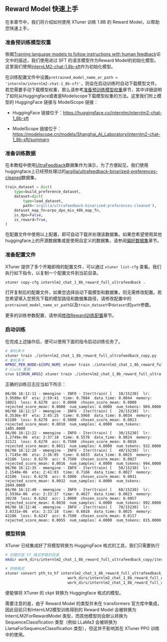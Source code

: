 ## Reward Model 快速上手

在本章节中，我们将介绍如何使用 XTuner 训练 1.8B 的 Reward Model，以帮助您快速上手。

### 准备预训练模型权重

依据[Training language models to follow instructions with human feedback](https://arxiv.org/abs/2203.02155)论文中的描述，我们使用进过 SFT 的语言模型作为Reward Model的初始化模型。这里我们使用[InternLM2-chat-1.8b-sft](https://huggingface.co/internlm/internlm2-chat-1_8b-sft)作为初始化模型。

在训练配置文件中设置`pretrained_model_name_or_path = 'internlm/internlm2-chat-1_8b-sft'`，则会在启动训练时自动下载模型文件。若您需要手动下载模型权重，那么请参考[准备预训练模型权重](https://xtuner.readthedocs.io/zh-cn/latest/preparation/pretrained_model.html)章节，其中详细说明了如何从Huggingface或者是Modelscope下载模型权重的方法。这里我们附上模型的 HuggingFace 链接与 ModelScope 链接：

- HuggingFace 链接位于：https://huggingface.co/internlm/internlm2-chat-1_8b-sft

- ModelScope 链接位于：https://modelscope.cn/models/Shanghai_AI_Laboratory/internlm2-chat-1_8b-sft/summary

### 准备训练数据

在本教程中使用[UltraFeedback](https://arxiv.org/abs/2310.01377)数据集作为演示，为了方便起见，我们使用huggingface上已经预处理过的[argilla/ultrafeedback-binarized-preferences-cleaned](https://huggingface.co/datasets/argilla/ultrafeedback-binarized-preferences-cleaned)数据集，

```python
train_dataset = dict(
    type=build_preference_dataset,
    dataset=dict(
        type=load_dataset,
        path='argilla/ultrafeedback-binarized-preferences-cleaned'),
    dataset_map_fn=orpo_dpo_mix_40k_map_fn,
    is_dpo=False,
    is_reward=True,
)
```

在配置文件中使用以上配置，即可自动下载并处理该数据集。如果您希望使用其他huggingface上的开源数据集或是使用自定义的数据集，请参阅[偏好数据集](./preference_data.md)章节。

### 准备配置文件

XTuner 提供了多个开箱即用的配置文件，可以通过 `xtuner list-cfg` 查看。我们执行如下指令，以复制一个配置文件到当前目录。

```bash
xtuner copy-cfg internlm2_chat_1_8b_reward_full_ultrafeedback .
```

打开复制后的配置文件，如果您选择自动下载模型和数据集，则无需修改配置。若您希望填入您预先下载的模型路径和数据集路径，请修改配置中的`pretrained_model_name_or_path`以及`train_dataset`中`dataset`的`path`参数。

更多的训练参数配置，请参阅[修改Reward训练配置](./modify_settings.md)章节。

### 启动训练

在完成上述操作后，便可以使用下面的指令启动训练任务了。

```bash
# 单机单卡
xtuner train ./internlm2_chat_1_8b_reward_full_ultrafeedback_copy.py
# 单机多卡
NPROC_PER_NODE=${GPU_NUM} xtuner train ./internlm2_chat_1_8b_reward_full_ultrafeedback_copy.py
# slurm 集群
srun ${SRUN_ARGS} xtuner train ./internlm2_chat_1_8b_reward_full_ultrafeedback_copy.py --launcher slurm
```

正确的训练日志应当如下所示：

```
06/06 16:12:11 - mmengine - INFO - Iter(train) [   10/15230]  lr: 3.9580e-07  eta: 2:59:41  time: 0.7084  data_time: 0.0044  memory: 18021  loss: 0.6270  acc: 0.0000  chosen_score_mean: 0.0000  rejected_score_mean: 0.0000  num_samples: 4.0000  num_tokens: 969.0000
06/06 16:12:17 - mmengine - INFO - Iter(train) [   20/15230]  lr: 8.3536e-07  eta: 2:45:25  time: 0.5968  data_time: 0.0034  memory: 42180  loss: 0.6270  acc: 0.5000  chosen_score_mean: 0.0013  rejected_score_mean: 0.0010  num_samples: 4.0000  num_tokens: 1405.0000
06/06 16:12:22 - mmengine - INFO - Iter(train) [   30/15230]  lr: 1.2749e-06  eta: 2:37:18  time: 0.5578  data_time: 0.0024  memory: 32121  loss: 0.6270  acc: 0.7500  chosen_score_mean: 0.0016  rejected_score_mean: 0.0011  num_samples: 4.0000  num_tokens: 932.0000
06/06 16:12:28 - mmengine - INFO - Iter(train) [   40/15230]  lr: 1.7145e-06  eta: 2:36:05  time: 0.6033  data_time: 0.0025  memory: 42186  loss: 0.6270  acc: 0.7500  chosen_score_mean: 0.0027  rejected_score_mean: 0.0016  num_samples: 4.0000  num_tokens: 994.0000
06/06 16:12:35 - mmengine - INFO - Iter(train) [   50/15230]  lr: 2.1540e-06  eta: 2:41:03  time: 0.7166  data_time: 0.0027  memory: 42186  loss: 0.6278  acc: 0.5000  chosen_score_mean: 0.0031  rejected_score_mean: 0.0032  num_samples: 4.0000  num_tokens: 2049.0000
06/06 16:12:40 - mmengine - INFO - Iter(train) [   60/15230]  lr: 2.5936e-06  eta: 2:33:37  time: 0.4627  data_time: 0.0023  memory: 30238  loss: 0.6262  acc: 1.0000  chosen_score_mean: 0.0057  rejected_score_mean: 0.0030  num_samples: 4.0000  num_tokens: 992.0000
06/06 16:12:46 - mmengine - INFO - Iter(train) [   70/15230]  lr: 3.0331e-06  eta: 2:33:18  time: 0.6018  data_time: 0.0025  memory: 42186  loss: 0.6247  acc: 0.7500  chosen_score_mean: 0.0117  rejected_score_mean: 0.0055  num_samples: 4.0000  num_tokens: 815.0000

```

### 模型转换

XTuner 已经集成好了将模型转换为 HuggingFace 格式的工具，我们只需要执行

```bash
# 创建存放 hf 格式参数的目录
mkdir work_dirs/internlm2_chat_1_8b_reward_full_ultrafeedback_copy/iter_15230_hf

# 转换格式
xtuner convert pth_to_hf internlm2_chat_1_8b_reward_full_ultrafeedback_copy.py.py \
                            work_dirs/internlm2_chat_1_8b_reward_full_ultrafeedback_copy.py/iter_15230.pth \
                            work_dirs/internlm2_chat_1_8b_reward_full_ultrafeedback_copy.py/iter_15230_hf
```

便能够将 XTuner 的 ckpt 转换为 Huggingface 格式的模型。

需要注意的是，由于 Reward Model 的类型并未在 transformers 官方库中集成，因此目前只有InternLM2模型训练得到的 Reward Model 会被转换为 InternLM2ForRewardModel 类型，而其他模型则会默认转换为 SequenceClassification 类型（例如 LLaMa3 会被转换为 LlamaForSequenceClassification 类型），但这并不影响其在 XTuner PPO 训练中的使用。
